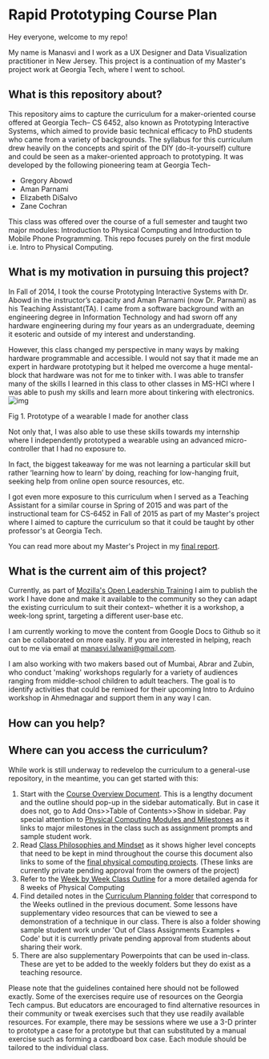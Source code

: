 # Rapid Prototyping Course Plan

Hey everyone, welcome to my repo!

My name is Manasvi and I work as a UX Designer and Data Visualization practitioner in New Jersey. This project is a continuation of my Master's project work at Georgia Tech, where I went to school. 



## What is this repository about?

This repository aims to capture the curriculum for a maker-oriented course offered at Georgia Tech– CS 6452, also known as Prototyping Interactive Systems, which aimed to provide basic technical efficacy to PhD students who came from a variety of backgrounds. The syllabus for this curriculum drew heavily on the concepts and spirit of the DIY (do-it-yourself) culture and could be seen as a maker-oriented approach to prototyping. It was developed by the following pioneering team at Georgia Tech-

- Gregory Abowd
- Aman Parnami
- Elizabeth DiSalvo
- Zane Cochran

This class was offered over the course of a full semester and taught two major modules: Introduction to Physical Computing and Introduction to Mobile Phone Programming. This repo focuses purely on the first module i.e. Intro to Physical Computing.

## What is my motivation in pursuing this project?

In Fall of 2014, I took the course Prototyping Interactive Systems with Dr. Abowd in the instructor’s capacity and Aman Parnami (now Dr. Parnami) as his Teaching Assistant(TA). I came from a software background with an engineering degree in Information Technology and had sworn off any hardware engineering during my four years as an undergraduate, deeming it esoteric and outside of my interest and understanding.

However, this class changed my perspective in many ways by making hardware programmable and accessible. I would not say that it made me an expert in hardware prototyping but it helped me overcome a huge mental-block that hardware was not for me to tinker with. I was able to transfer many of the skills I learned in this class to other classes in MS-HCI where I was able to push my skills and learn more about tinkering with electronics.![img](https://lh5.googleusercontent.com/0jZfEQpkLuFa0-FImJWe4U9CUEu3k_HA3gukrgeF2nR16jCbWeeJzb6oehSgS6Q4K_ZKH4JFDmLZ3UDhzLw1zlPdVKc6u7uoTq6b-qXwq4L8J_4u2U0rnSSN4RpvASUkmuVIj6Jl)

Fig 1. Prototype of a wearable I made for another class

Not only that, I was also able to use these skills towards my internship where I independently prototyped a wearable using an advanced micro-controller that I had no exposure to.

In fact, the biggest takeaway for me was not learning a particular skill but rather ‘learning how to learn’  by doing, reaching for low-hanging fruit, seeking help from online open source resources, etc.

I got even more exposure to this curriculum when I served as a Teaching Assistant for a similar course in Spring of 2015 and  was part of the instructional team for CS-6452 in Fall of 2015 as part of my Master's project where I aimed to capture the curriculum so that it could be taught by other professor's at Georgia Tech.

You can read more about my Master's Project in my [final report](https://docs.google.com/document/d/1aHX0NMNsc8nSigR04VPvXiuA38T-3aC6bP_R2tPBxLM/edit#heading=h.aku14blvrbxg).

## What is the current aim of this project?

Currently, as part of [Mozilla's Open Leadership Training](https://mozilla.github.io/leadership-training/round-5/projects/#maker-learning-curriculum-for-rapid-prototyping) I aim to publish the work I have done and make it  available to the community so they can adapt the existing curriculum to suit their context– whether it is a workshop, a week-long sprint, targeting a different user-base etc.

I am currently working to move the content from Google Docs to Github so it can be collaborated on more easily. If you are interested in helping, reach out to me via email at manasvi.lalwani@gmail.com.

I am also working with two makers based out of Mumbai, Abrar and Zubin, who conduct 'making' workshops regularly for a variety of audiences ranging from middle-school children to adult teachers. The goal is to identify activities that could be remixed for their upcoming Intro to Arduino workshop in Ahmednagar and support them in any way I can.

## How can you help?



## Where can you access the curriculum?

While work is still underway to redevelop the curriculum to a general-use repository, in the meantime, you can get started with this:

1. Start with the [Course Overview Document](https://docs.google.com/document/d/1Wv5CLz1mf0-Lxyammcyn7AI1M7WV4porr7C6DplU5LA/edit?usp=sharing). This is a lengthy document and the outline should pop-up in the sidebar automatically. But in case it does not, go to Add Ons>>Table of Contents>>Show in sidebar. Pay special attention to [Physical Computing Modules and Milestones](https://docs.google.com/document/d/1Wv5CLz1mf0-Lxyammcyn7AI1M7WV4porr7C6DplU5LA/edit#heading=h.nfm85m4oqj9) as it links to major milestones in the class such as assignment prompts and sample student work.
2. Read [Class Philosophies and Mindset](https://docs.google.com/document/d/1LF5SmpCjfAb4eAkxkYvKwMXbwxLkWFatmLKEB3UIAts/edit?usp=sharing) as it shows higher level concepts that need to be kept in mind throughout the course this document also links to some of the [final physical computing projects](https://drive.google.com/folderview?id=0BwLVd0W-_5qwVnRocWpKdlJUbjA&usp=sharing). (These links are currently private pending approval from the owners of the project)
3. Refer to the [Week by Week Class Outline](https://drive.google.com/file/d/0BwLVd0W-_5qwdFplNERLYXlkTWc/view?usp=sharing) for a more detailed agenda for  8 weeks of Physical Computing
4. Find detailed notes in the [Curriculum Planning folder](https://drive.google.com/folderview?id=0BwLVd0W-_5qwRG52RnJRY3JMSnM&usp=sharing) that correspond to the Weeks outlined in the previous document. Some lessons have supplementary video resources that can be viewed to see a demonstration of a technique in our class. There is also a folder showing sample student work under 'Out of Class Assignments Examples + Code' but it is currently private pending approval from students about sharing their work.
5. There are also supplementary Powerpoints that can be used in-class. These are yet to be added to the weekly folders but they do exist as a teaching resource.

Please note that the guidelines contained here should not be followed exactly. Some of the exercises require use of resources on the Georgia Tech campus. But educators are encouraged to find alternative resources in their community or tweak exercises such that they use readily available resources.
For example, there may be sessions where we use a 3-D printer to prototype a case for a prototype but that can substituted by a manual exercise such as forming a cardboard box case. Each module should be tailored to the individual class.


